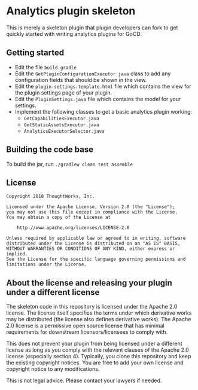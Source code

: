 # Analytics plugin skeleton

This is merely a skeleton plugin that plugin developers can fork to get quickly
started with writing analytics plugins for GoCD.

## Getting started

* Edit the file `build.gradle`
* Edit the `GetPluginConfigurationExecutor.java` class to add any configuration fields that should be shown in the view.
* Edit the `plugin-settings.template.html` file which contains the view for the plugin settings page of your plugin.
* Edit the `PluginSettings.java` file which contains the model for your settings.
* Implement the following classes to get a basic analytics plugin working:
  - `GetCapabilitiesExecutor.java`
  - `GetStaticAssetsExecutor.java`
  - `AnalyticsExecutorSelector.java`

## Building the code base

To build the jar, run `./gradlew clean test assemble`

## License

```plain
Copyright 2018 ThoughtWorks, Inc.

Licensed under the Apache License, Version 2.0 (the "License");
you may not use this file except in compliance with the License.
You may obtain a copy of the License at

    http://www.apache.org/licenses/LICENSE-2.0

Unless required by applicable law or agreed to in writing, software
distributed under the License is distributed on an "AS IS" BASIS,
WITHOUT WARRANTIES OR CONDITIONS OF ANY KIND, either express or implied.
See the License for the specific language governing permissions and
limitations under the License.
```

## About the license and releasing your plugin under a different license

The skeleton code in this repository is licensed under the Apache 2.0 license. The license itself specifies the terms
under which derivative works may be distributed (the license also defines derivative works). The Apache 2.0 license is a
permissive open source license that has minimal requirements for downstream licensors/licensees to comply with.

This does not prevent your plugin from being licensed under a different license as long as you comply with the relevant
clauses of the Apache 2.0 license (especially section 4). Typically, you clone this repository and keep the existing
copyright notices. You are free to add your own license and copyright notice to any modifications.

This is not legal advice. Please contact your lawyers if needed.

